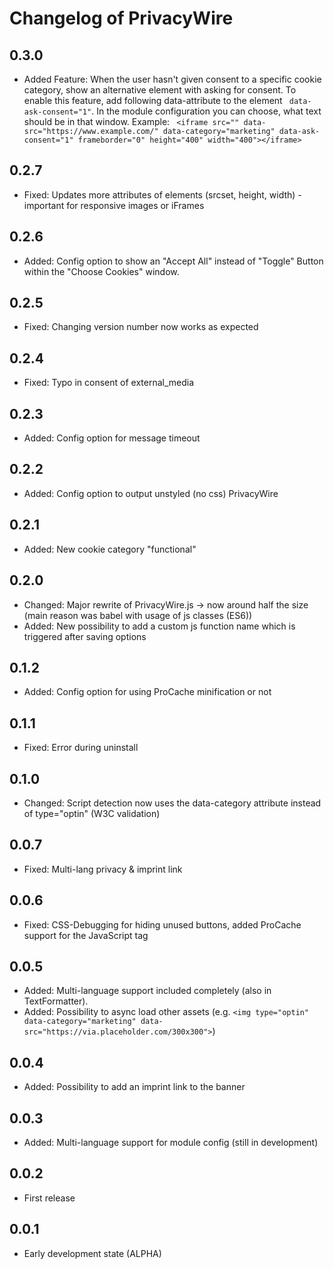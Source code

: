 # Changelog of PrivacyWire

## 0.3.0
- Added Feature: When the user hasn't given consent to a specific cookie category, show an alternative element with asking for consent. To enable this feature, add following data-attribute to the element ``` data-ask-consent="1"```. In the module configuration you can choose, what text should be in that window. Example: ``` <iframe src="" data-src="https://www.example.com/" data-category="marketing" data-ask-consent="1" frameborder="0" height="400" width="400"></iframe>```

## 0.2.7
- Fixed: Updates more attributes of elements (srcset, height, width) - important for responsive images or iFrames

## 0.2.6
- Added: Config option to show an "Accept All" instead of "Toggle" Button within the "Choose Cookies" window.

## 0.2.5
- Fixed: Changing version number now works as expected

## 0.2.4
- Fixed: Typo in consent of external_media

## 0.2.3
- Added: Config option for message timeout

## 0.2.2 
- Added: Config option to output unstyled (no css) PrivacyWire 

## 0.2.1
- Added: New cookie category "functional"

## 0.2.0
- Changed: Major rewrite of PrivacyWire.js -> now around half the size (main reason was babel with usage of js classes (ES6))
- Added: New possibility to add a custom js function name which is triggered after saving options

## 0.1.2
- Added: Config option for using ProCache minification or not

## 0.1.1 
- Fixed: Error during uninstall

## 0.1.0 
- Changed: Script detection now uses the data-category attribute instead of type="optin" (W3C validation)

## 0.0.7 
- Fixed: Multi-lang privacy & imprint link

## 0.0.6
- Fixed: CSS-Debugging for hiding unused buttons, added ProCache support for the JavaScript tag

## 0.0.5 
- Added: Multi-language support included completely (also in TextFormatter).
- Added: Possibility to async load other assets (e.g. ``<img type="optin" data-category="marketing" data-src="https://via.placeholder.com/300x300">``)

## 0.0.4 
- Added: Possibility to add an imprint link to the banner

## 0.0.3
- Added: Multi-language support for module config (still in development)

## 0.0.2
- First release

## 0.0.1
- Early development state (ALPHA)
